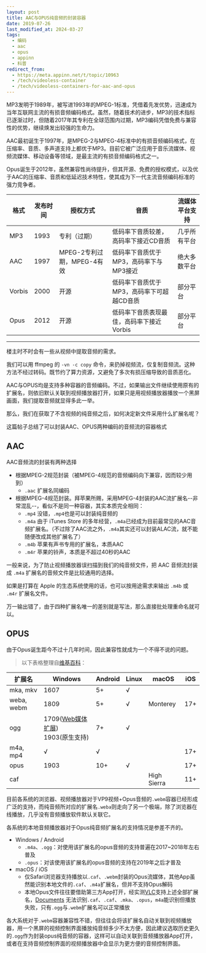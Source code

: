 ```yaml
---
layout: post
title: AAC与OPUS纯音频的封装容器
date: 2019-07-26
last_modified_at: 2024-03-27
tags:
  - 编码
  - aac
  - opus
  - appinn
  - 科普
redirect_from:
  - https://meta.appinn.net/t/topic/10963
  - /tech/videoless-container
  - /tech/videoless-containers-for-aac-and-opus
---
```

MP3发明于1989年，被写进1993年的MPEG-1标准，凭借着先发优势，迅速成为当年互联网主流的有损音频编码格式。虽然，随着技术的进步，MP3的技术指标已逐渐过时，但随着2017年其专利在全球范围内过期，MP3编码凭借免费与兼容性的优势，继续焕发出较强的生命力。

AAC最初诞生于1997年，是MPEG-2与MPEG-4标准中的有损音频编码格式，在压缩率、音质、多声道支持上都优于MP3。目前它被广泛应用于音乐流媒体、视频流媒体、移动设备等领域，是最主流的有损音频编码格式之一。

Opus诞生于2012年，虽然兼容性尚待提升，但其开源、免费的授权模式，以及优于AAC的压缩率、音质和低延迟技术特性，使其成为下一代主流音频编码标准的强力竞争者。

| 格式     | 发布时间 | 授权方式                | 音质                      | 流媒体平台支持 |
| ------ | ---- | ------------------- | ----------------------- | ------- |
| MP3    | 1993 | 专利（过期）              | 低码率下音质较差，高码率下接近CD音质     | 几乎所有平台  |
| AAC    | 1997 | MPEG-2专利过期，MPEG-4有效 | 低码率下音质优于MP3，高码率下与MP3接近  | 绝大多数平台  |
| Vorbis | 2000 | 开源                  | 低码率下音质优于MP3，高码率下可超越CD音质 | 部分平台    |
| Opus   | 2012 | 开源                  | 低码率下音质表现最佳，高码率下接近Vorbis | 部分平台    |

___

楼主时不时会有一些从视频中提取音频的需求。

我们可以用 ffmpeg 的 `-vn -c copy` 命令，来扔掉视频流，仅复制音频流。这种方法不经过转码。既节约了算力资源，又避免了多次有损压缩导致的音质恶化。

AAC与OPUS均是支持多种容器的音频编码。不过，如果输出文件继续使用原有的扩展名，则依旧默认关联到视频播放器打开，如果只是用视频播放器播放一个黑屏画面，我们提取音频就显得多此一举。

那么，我们在获取了不含视频的纯音频之后，如何决定新文件采用什么扩展名呢？

这篇帖子总结了可以封装AAC、OPUS两种编码的音频流的容器格式

## AAC

AAC音频流的封装有两种选择

- 根据MPEG-2规范封装（被MPEG-4规范的音频编码向下兼容，因而较少用到）
	- `.aac` 扩展名同编码
- 根据MPEG-4规范封装。拜苹果所赐，采用MPEG-4封装的AAC流扩展名--非常混乱--，看似不是同一种容器，其实本质完全相同：
	- `.mp4` 没错，`.mp4`也是可以封装纯音频的
	- `.m4a` 由于 iTunes Store 的多年经营，`.m4a`已经成为目前最常见的AAC音频扩展名。（不过除了AAC流之外，`.m4a`其实还可以封装ALAC流，就不能随便改成其他扩展名了）
	- `.m4b` 苹果有声书专用的扩展名，本质AAC
	- `.m4r` 苹果的铃声，本质是不超过40秒的AAC

一般来说，为了防止视频播放器误扫描到我们的纯音频文件，把 AAC 音频流封装成 `.m4a` 扩展名的音频文件是比较通用的选择。

如果是打算在 Apple 的生态系统使用的话，也可以按用途需求来输出 `.m4b` 或 `.m4r` 扩展名文件。

万一输出错了，由于四种扩展名唯一的差别就是写法，那么直接批处理重命名就可以。

## OPUS

由于Opus诞生距今不过十几年时间，因此兼容性就成为一个不得不说的问题。

> 以下表格整理自[维基百科](https://en.wikipedia.org/wiki/Opus_(audio_format)#Operating_system_support)：

| 扩展名      | Windows                                                                       | Android | Linux | macOS       | iOS |
| -------- | ----------------------------------------------------------------------------- | ------- | ----- | ----------- | --- |
| mka, mkv | 1607                                                                          | 5+      | √     |             |     |
| weba, webm | 1809                                                                          | 5+      | √     | Monterey    | 17+ |
| ogg      | 1709([Web媒体扩展](https://apps.microsoft.com/detail/9n5tdp8vcmhs))<br>1903(原生支持) | 7+      | √     |             |     |
| m4a, mp4 | √                                                                             | √       |       |             | 17+ |
| opus     | 1903                                                                          | 10+     | √     |             | 17+ |
| caf      |                                                                               |         |       | High Sierra | 11+ |

目前各系统的浏览器、视频播放器对于VP9视频+Opus音频的`.webm`容器已经形成广泛的支持，而纯音频所对应的扩展名`.weba`则走向了另一个极端，除了浏览器在线播放，几乎没有音频播放软件默认关联它。

各系统的本地音频播放器对于Opus纯音频扩展名的支持情况是参差不齐的。

- Windows / Android
	- `.m4a`、`.ogg`：对使用该扩展名的opus音频的支持普遍在2017~2018年左右普及
	- `.opus`：对该使用该扩展名的opus音频的支持在2019年之后才普及
- macOS / iOS
	- 仅Safari浏览器支持播放以`.caf`、`.webm`封装的Opus流媒体，其他App虽然能识别本地文件的`.caf`、`.m4a`扩展名，但并不支持Opus解码
	- 本地Opus文件往往要借助第三方App打开，经实测[VLC](https://apps.apple.com/app/id650377962)支持上述全部扩展名，[Documents](https://apps.apple.com/app/id364901807) 无法识别`.caf`、`.caf`、`.mka`、`.opus`，`m4a`能识别但播放失败，只有`.ogg`与`.webm`扩展名可以正常播放

各大系统对于`.webm`容器兼容性不错，但往往会将该扩展名自动关联到视频播放器，用一个黑屏的视频控制界面播放纯音频多少不太方便，因此建议选取历史更久的`.ogg`作为封装opus纯音频的容器，这样可以自动关联到音频播放器App打开，或者在支持音频控制界面的视频播放器中会显示为更方便的音频控制界面。
